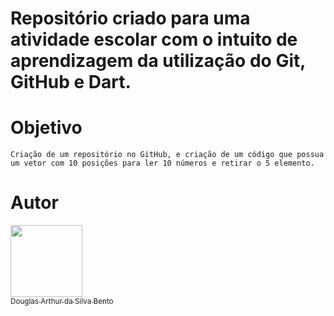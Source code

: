 # Repositório criado para uma atividade escolar com o intuito de aprendizagem da utilização do **Git**, **GitHub e Dart**.

# Objetivo
`Criação de um repositório no GitHub, e criação de um código que possua um vetor com 10 posições para ler 10 números e retirar o 5 elemento.`

# Autor

[<img src="https://avatars.githubusercontent.com/u/106849298?s=400&u=32da81625b4d70bc25578e099fce392b77b75634&v=4" width=115><br><sub>Douglas Arthur da Silva Bento</sub>](https://github.com/douglasarthurr)
